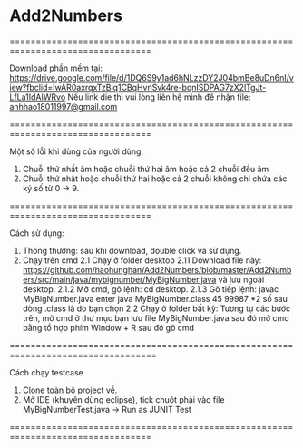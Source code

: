 # Add2Numbers

=================================================================================

Download phần mềm tại: https://drive.google.com/file/d/1DQ6S9y1ad6hNLzzDY2J04bmBe8uDn6nI/view?fbclid=IwAR0axrqxTzBiq1CBqHvnSvk4re-bqnISDPAG7zX2lTgJt-LfLa1IdAIWRvo 
Nếu link die thì vui lòng liên hệ mình để nhận file: anhhao18011997@gmail.com

=================================================================================

Một số lỗi khi dùng của người dùng:

1. Chuỗi thứ nhất âm hoặc chuỗi thứ hai âm hoặc cả 2 chuỗi đều âm
2. Chuỗi thứ nhật hoặc chuỗi thứ hai hoặc cả 2 chuỗi không chỉ chứa các ký số từ 0 -> 9.

=================================================================================

Cách sử dụng: 
1. Thông thường: sau khi download, double click và sử dụng.
2. Chạy trên cmd
  2.1 Chạy ở folder desktop
    2.11 Download file này: https://github.com/haohunghan/Add2Numbers/blob/master/Add2Numbers/src/main/java/mybignumber/MyBigNumber.java và lưu ngoài desktop.
    2.1.2 Mở cmd, gõ lệnh: cd desktop.
    2.1.3 Gõ tiếp lệnh: javac MyBigNumber.java   enter
                        java MyBigNumber.class 45 99987
                        *2 số sau dòng .class là do bạn chọn
    2.2 Chạy ở folder bất kỳ:
    Tương tự các bước trên, mở cmd ở thư mục bạn lưu file MyBigNumber.java sau đó mở cmd bằng tổ hợp phím Window + R sau đó gõ cmd 
                    
==================================================================================
   
Cách chạy testcase
  1. Clone toàn bộ project về.
  2. Mở IDE (khuyên dùng eclipse), tick chuột phải vào file MyBigNumberTest.java -> Run as JUNIT Test
   
=================================================================================
   
   
   
                    
                    
